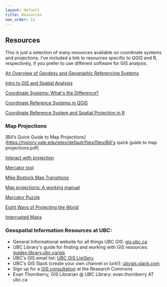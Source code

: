 ```yaml
---
layout: default
title: Resources
nav_order: 12
---
```


## Resources

This is just a selection of many resources available on coordinate systems and projections. I've included a link to resources specific to QGIS and R, respectively, if you prefer to use different software for GIS analysis.

[An Overview of Geodesy and Geographic Referencing Systems](http://pbcgis.com/projection_fundamentals/)

[Intro to GIS and Spatial Analysis](https://mgimond.github.io/Spatial/coordinate-systems.html)

[Coordinate Systems: What's the Difference?](https://www.esri.com/arcgis-blog/products/arcgis-pro/mapping/coordinate-systems-difference/)

[Coordinate Reference Systems in QGIS](https://docs.qgis.org/3.10/en/docs/gentle_gis_introduction/coordinate_reference_systems.html#the-three-families-of-map-projections)

[Coordinate Reference System and Spatial Projection in R](https://www.earthdatascience.org/courses/earth-analytics/spatial-data-r/intro-to-coordinate-reference-systems/)


### Map Projections

[Bill’s Quick Guide to Map Projections](https://history.yale.edu/sites/default/files/files/Bill's quick guide to map projections.pdf)

[Interact with projection](http://metrocosm.com/compare-map-projections.html)

[Mercator tool](http://thetruesize.com/)

[Mike Bostock Map Transitions](http://bl.ocks.org/mbostock/3711652)

[Map projections: A working manual](https://pubs.er.usgs.gov/publication/pp1395)

[Mercator Puzzle](https://hive.sewanee.edu/ldale/maps/10/06-LOCAL.html)

[Eight Ways of Projecting the World](http://metrocosm.com/compare-map-projections.html)

[Interrupted Maps](https://www.jasondavies.com/maps/)

### Geospatial Information Resources at UBC:

  - General Informational website for all things UBC GIS: [gis.ubc.ca](https://gis.ubc.ca)
  - UBC Library's guide for finding and working with GIS resources: [guides.library.ubc.ca/gis](https://guides.library.ubc.ca/gis)
  - UBC's GIS email list: [UBC GIS ListServ](https://lists.ubc.ca/scripts/wa.exe?SUBED1=GIS-LIST&A=1)
  - UBC's GIS Slack (create your own channel or lurk!): [ubcgis.slack.com](https://ubcgis.slack.com)
  - Sign up for a [GIS consultation](https://researchcommons.library.ubc.ca/consultation-requests/) at the Research Commons
  - Evan Thornberry, GIS Librarian @ UBC Library: evan.thornberry AT ubc.ca
